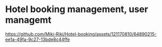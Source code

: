 # Hotel booking management, user managemt

https://github.com/Miki-Riki/Hotel-booking/assets/121170810/64890215-ee1a-49fa-9c27-13bde8c44ffe
